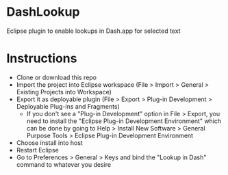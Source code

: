 DashLookup
==========

Eclipse plugin to enable lookups in Dash.app for selected text

# Instructions

* Clone or download this repo
* Import the project into Eclipse workspace (File > Import > General > Existing Projects into Workspace)
* Export it as deployable plugin (File > Export > Plug-in Development > Deployable Plug-ins and Fragments)
  * If you don't see a "Plug-in Development" option in File > Export, you need to install the "Eclipse Plug-in Development Environment" which can be done by going to Help > Install New Software > General Purpose Tools > Eclipse Plug-in Development Environment
* Choose install into host
* Restart Eclipse
* Go to Preferences > General > Keys and bind the "Lookup in Dash" command to whatever you desire
